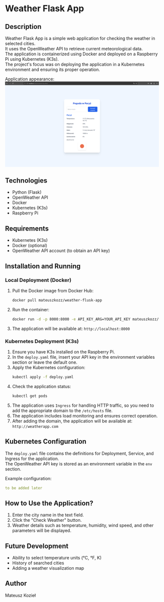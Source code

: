 # Weather Flask App

## Description
Weather Flask App is a simple web application for checking the weather in selected cities.  
It uses the OpenWeather API to retrieve current meteorological data.  
The application is containerized using Docker and deployed on a Raspberry Pi using Kubernetes (K3s).  
The project's focus was on deploying the application in a Kubernetes environment and ensuring its proper operation.

Application appearance:  
![Application appearance](images/app.png)

## Technologies
- Python (Flask)  
- OpenWeather API  
- Docker  
- Kubernetes (K3s)  
- Raspberry Pi  

## Requirements
- Kubernetes (K3s)  
- Docker (optional)  
- OpenWeather API account (to obtain an API key)  

## Installation and Running
### Local Deployment (Docker)
1. Pull the Docker image from Docker Hub:  
   ```sh
   docker pull mateuszkozz/weather-flusk-app
   ```
2. Run the container:  
   ```sh
   docker run -d -p 8000:8000 -e API_KEY_ARG=YOUR_API_KEY mateuszkozz/weather-flusk-app:0.0.3
   ```
3. The application will be available at: `http://localhost:8000`

### Kubernetes Deployment (K3s)
1. Ensure you have K3s installed on the Raspberry Pi.  
2. In the `deploy.yaml` file, insert your API key in the environment variables section or leave the default one.  
3. Apply the Kubernetes configuration:  
   ```sh
   kubectl apply -f deploy.yaml
   ```
4. Check the application status:  
   ```sh
   kubectl get pods
   ```
5. The application uses `Ingress` for handling HTTP traffic, so you need to add the appropriate domain to the `/etc/hosts` file.  
6. The application includes load monitoring and ensures correct operation.  
7. After adding the domain, the application will be available at: `http://weatherapp.com`

## Kubernetes Configuration
The `deploy.yaml` file contains the definitions for Deployment, Service, and Ingress for the application.  
The OpenWeather API key is stored as an environment variable in the `env` section.

Example configuration:
```yaml
to be added later
```

## How to Use the Application?
1. Enter the city name in the text field.  
2. Click the "Check Weather" button.  
3. Weather details such as temperature, humidity, wind speed, and other parameters will be displayed.  

## Future Development
- Ability to select temperature units (°C, °F, K)  
- History of searched cities  
- Adding a weather visualization map  

## Author
Mateusz Kozieł
